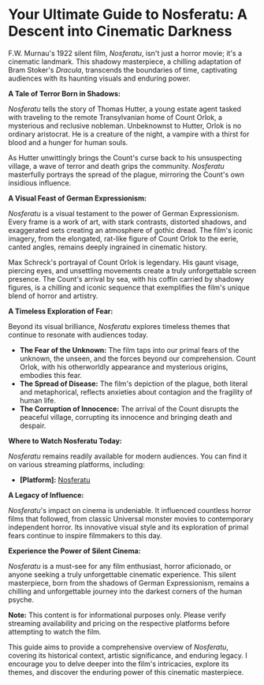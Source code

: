 # Your Ultimate Guide to Nosferatu: A Descent into Cinematic Darkness

F.W. Murnau's 1922 silent film, *Nosferatu*, isn't just a horror movie; it's a cinematic landmark. This shadowy masterpiece, a chilling adaptation of Bram Stoker's *Dracula*, transcends the boundaries of time, captivating audiences with its haunting visuals and enduring power. 

**A Tale of Terror Born in Shadows:**

*Nosferatu* tells the story of Thomas Hutter, a young estate agent tasked with traveling to the remote Transylvanian home of Count Orlok, a mysterious and reclusive nobleman. Unbeknownst to Hutter, Orlok is no ordinary aristocrat. He is a creature of the night, a vampire with a thirst for blood and a hunger for human souls. 

As Hutter unwittingly brings the Count's curse back to his unsuspecting village, a wave of terror and death grips the community. *Nosferatu* masterfully portrays the spread of the plague, mirroring the Count's own insidious influence. 

**A Visual Feast of German Expressionism:**

*Nosferatu* is a visual testament to the power of German Expressionism. Every frame is a work of art, with stark contrasts, distorted shadows, and exaggerated sets creating an atmosphere of gothic dread. The film's iconic imagery, from the elongated, rat-like figure of Count Orlok to the eerie, canted angles, remains deeply ingrained in cinematic history. 

Max Schreck's portrayal of Count Orlok is legendary. His gaunt visage, piercing eyes, and unsettling movements create a truly unforgettable screen presence. The Count's arrival by sea, with his coffin carried by shadowy figures, is a chilling and iconic sequence that exemplifies the film's unique blend of horror and artistry.

**A Timeless Exploration of Fear:**

Beyond its visual brilliance, *Nosferatu* explores timeless themes that continue to resonate with audiences today. 

* **The Fear of the Unknown:** The film taps into our primal fears of the unknown, the unseen, and the forces beyond our comprehension. Count Orlok, with his otherworldly appearance and mysterious origins, embodies this fear.
* **The Spread of Disease:** The film's depiction of the plague, both literal and metaphorical, reflects anxieties about contagion and the fragility of human life. 
* **The Corruption of Innocence:** The arrival of the Count disrupts the peaceful village, corrupting its innocence and bringing death and despair. 

**Where to Watch Nosferatu Today:**

*Nosferatu* remains readily available for modern audiences. You can find it on various streaming platforms, including:

* **[Platform]:** [Nosferatu](https://primemediasott.blogspot.com/2025/01/primepeeks.html)


**A Legacy of Influence:**

*Nosferatu*'s impact on cinema is undeniable. It influenced countless horror films that followed, from classic Universal monster movies to contemporary independent horror. Its innovative visual style and its exploration of primal fears continue to inspire filmmakers to this day.

**Experience the Power of Silent Cinema:**

*Nosferatu* is a must-see for any film enthusiast, horror aficionado, or anyone seeking a truly unforgettable cinematic experience. This silent masterpiece, born from the shadows of German Expressionism, remains a chilling and unforgettable journey into the darkest corners of the human psyche.

**Note:** This content is for informational purposes only. Please verify streaming availability and pricing on the respective platforms before attempting to watch the film.

This guide aims to provide a comprehensive overview of *Nosferatu*, covering its historical context, artistic significance, and enduring legacy. I encourage you to delve deeper into the film's intricacies, explore its themes, and discover the enduring power of this cinematic masterpiece.
